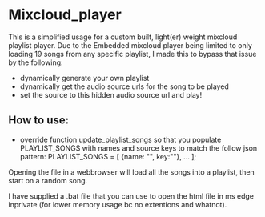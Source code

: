 # Mixcloud_player
This is a simplified usage for a custom built, light(er) weight mixcloud playlist player.
Due to the Embedded mixcloud player being limited to only loading 19 songs from any specific playlist, I made this to bypass that issue by the following:
 - dynamically generate your own playlist
 - dynamically get the audio source urls for the song to be played
 - set the source to this hidden audio source url and play!


## How to use: 
- override function update_playlist_songs so that you populate PLAYLIST_SONGS with names and source keys to match the follow json pattern:
PLAYLIST_SONGS = [
  {name: "<song name>", key:"<mixcloud key>"},
  ...
];



Opening the file in a webbrowser will load all the songs into a playlist, then start on a random song.  

I have supplied a .bat file that you can use to open the html file in ms edge inprivate (for lower memory usage bc no extentions and whatnot). 

